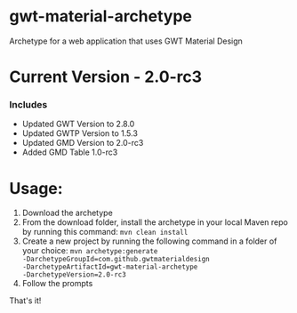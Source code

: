 # gwt-material-archetype
Archetype for a web application that uses GWT Material Design

# Current Version - 2.0-rc3
### Includes
- Updated GWT Version to 2.8.0
- Updated GWTP Version to 1.5.3
- Updated GMD Version to 2.0-rc3
- Added GMD Table 1.0-rc3

# Usage:
1. Download the archetype
2. From the download folder, install the archetype in your local Maven repo by running this command: <code>mvn clean install</code>
3. Create a new project by running the following command in a folder of your choice: <code>mvn archetype:generate -DarchetypeGroupId=com.github.gwtmaterialdesign -DarchetypeArtifactId=gwt-material-archetype -DarchetypeVersion=2.0-rc3</code>
4. Follow the prompts

That's it!
